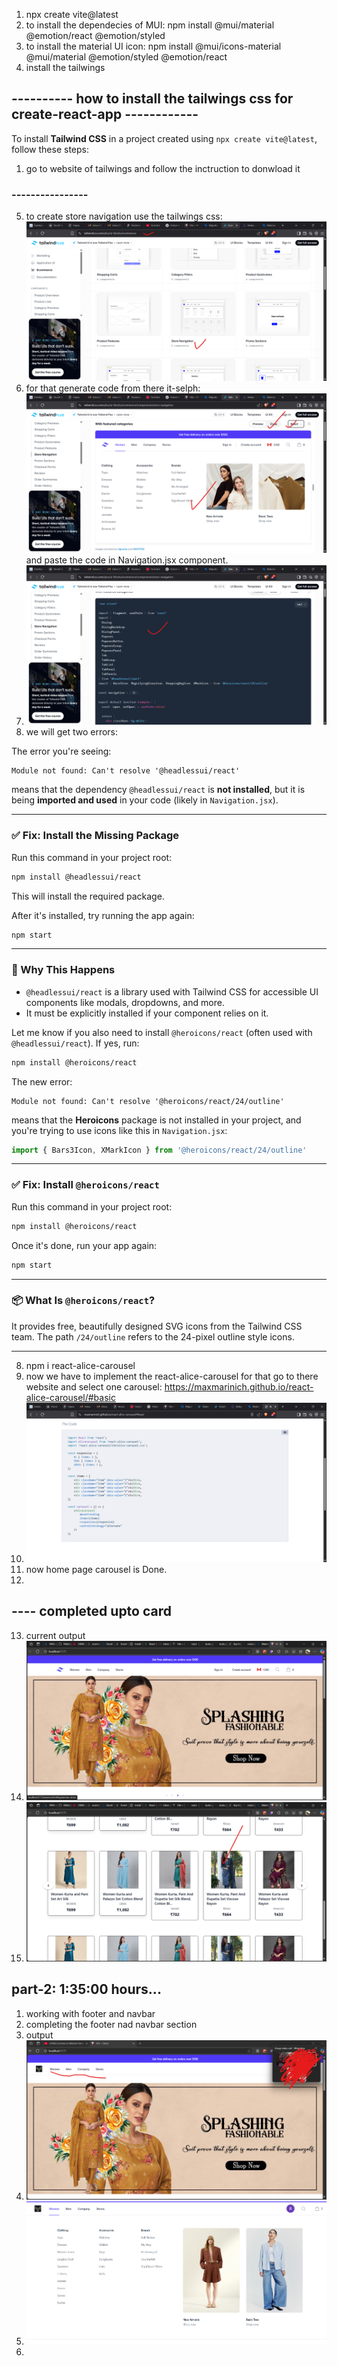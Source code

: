 1) npx create vite@latest
2) to install the dependecies of MUI: npm install @mui/material @emotion/react @emotion/styled
3) to install the material UI icon: npm install @mui/icons-material @mui/material @emotion/styled @emotion/react
4) install the tailwings 
## ----------  how to install the tailwings css for create-react-app ------------ 
To install **Tailwind CSS** in a project created using `npx create vite@latest`, follow these steps:
1) go to website of tailwings and follow the inctruction to donwload it
### ---------------- 

5) to create store navigation use the tailwings css:![alt text](image.png)
6) for that generate code from there it-selph: ![alt text](image-1.png) and paste the code in Navigation.jsx component.
7) ![alt text](image-2.png)
8) we will get two errors:

The error you're seeing:

```
Module not found: Can't resolve '@headlessui/react'
```

means that the dependency `@headlessui/react` is **not installed**, but it is being **imported and used** in your code (likely in `Navigation.jsx`).

---

### ✅ Fix: Install the Missing Package

Run this command in your project root:

```bash
npm install @headlessui/react
```

This will install the required package.

After it's installed, try running the app again:

```bash
npm start
```

---

### 🧠 Why This Happens

* `@headlessui/react` is a library used with Tailwind CSS for accessible UI components like modals, dropdowns, and more.
* It must be explicitly installed if your component relies on it.

Let me know if you also need to install `@heroicons/react` (often used with `@headlessui/react`). If yes, run:

```bash
npm install @heroicons/react
```

The new error:

```
Module not found: Can't resolve '@heroicons/react/24/outline'
```

means that the **Heroicons** package is not installed in your project, and you're trying to use icons like this in `Navigation.jsx`:

```js
import { Bars3Icon, XMarkIcon } from '@heroicons/react/24/outline'
```

---

### ✅ Fix: Install `@heroicons/react`

Run this command in your project root:

```bash
npm install @heroicons/react
```

Once it's done, run your app again:

```bash
npm start
```

---

### 📦 What Is `@heroicons/react`?

It provides free, beautifully designed SVG icons from the Tailwind CSS team. The path `/24/outline` refers to the 24-pixel outline style icons.

---

8) npm i react-alice-carousel
9) now we have to implement the react-alice-carousel for that go to there website and select one carousel: https://maxmarinich.github.io/react-alice-carousel/#basic
10) ![alt text](image-3.png)
11) now home page carousel is Done.
12) 
## ---- completed upto card 
13) current output 
14) ![alt text](image-4.png)
15) ![alt text](image-5.png)

## part-2: 1:35:00 hours...

1) working with footer and navbar
2) completing the footer nad navbar section 
3) output 
4) ![alt text](image-6.png)
5) ![alt text](image-7.png)
6) 
 

